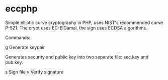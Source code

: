 eccphp
======

Simple elliptic curve cryptography in PHP, uses NIST's recommended curve P-521. The crypt uses EC-ElGamal, the sign uses ECDSA algorithms.

Commands:

 g                     Generate keypair

Generates security and public key into two separate file: sec.key and pub.key.


 s <seckey> <file>     Sign file
 v <pubkey> <file>     Verify signature

